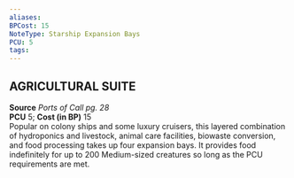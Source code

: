 ```yaml
---
aliases: 
BPCost: 15
NoteType: Starship Expansion Bays
PCU: 5
tags: 
---
```


## AGRICULTURAL SUITE

**Source** _Ports of Call pg. 28_  
**PCU** 5; **Cost (in BP)** 15  
Popular on colony ships and some luxury cruisers, this layered combination of hydroponics and livestock, animal care facilities, biowaste conversion, and food processing takes up four expansion bays. It provides food indefinitely for up to 200 Medium-sized creatures so long as the PCU requirements are met.
